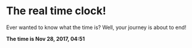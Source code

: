# The real time clock!

Ever wanted to know what the time is? Well, your journey is about to end!

**The time is Nov 28, 2017, 04:51**